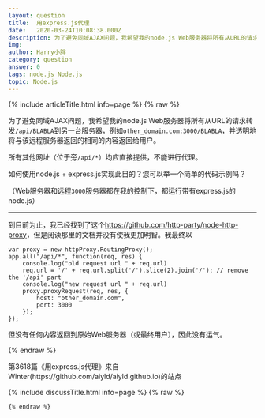 ```yaml
---
layout: question
title:  用express.js代理
date:   2020-03-24T10:08:38.000Z
description: 为了避免同域AJAX问题，我希望我的node.js Web服务器将所有从URL的请求转发/api/BLABLA到另一台服务器，例如other_domain...
img: 
author: Harry小胖
category: question
answer: 0
tags: node.js Node.js
topic: Node.js
---
```

<div class="article-root">
  <div class="article">
    {% include articleTitle.html info=page %}
    {% raw %}
    <div class="article-content"><p><font style="vertical-align: inherit;"><font style="vertical-align: inherit;">为了避免同域AJAX问题，我希望我的node.js Web服务器将所有从URL的请求转发</font></font><code>/api/BLABLA</code><font style="vertical-align: inherit;"><font style="vertical-align: inherit;">到另一台服务器，例如</font></font><code>other_domain.com:3000/BLABLA</code><font style="vertical-align: inherit;"><font style="vertical-align: inherit;">，并透明地将与该远程服务器返回的相同的内容返回给用户。</font></font></p>

<p><font style="vertical-align: inherit;"><font style="vertical-align: inherit;">所有其他网址（位于旁</font></font><code>/api/*</code><font style="vertical-align: inherit;"><font style="vertical-align: inherit;">）均应直接提供，不能进行代理。</font></font></p>

<p><font style="vertical-align: inherit;"><font style="vertical-align: inherit;">如何使用node.js + express.js实现此目的？</font><font style="vertical-align: inherit;">您可以举一个简单的代码示例吗？</font></font></p>

<p><font style="vertical-align: inherit;"><font style="vertical-align: inherit;">（Web服务器和远程</font></font><code>3000</code><font style="vertical-align: inherit;"><font style="vertical-align: inherit;">服务器都在我的控制下，都运行带有express.js的node.js）</font></font></p>

<hr>

<p><font style="vertical-align: inherit;"><font style="vertical-align: inherit;">到目前为止，我已经找到了这个</font></font><a href="https://github.com/http-party/node-http-proxy" rel="nofollow noreferrer"><font style="vertical-align: inherit;"><font style="vertical-align: inherit;">https://github.com/http-party/node-http-proxy</font></font></a><font style="vertical-align: inherit;"><font style="vertical-align: inherit;">，但是阅读那里的文档并没有使我更加明智。</font><font style="vertical-align: inherit;">我最终以</font></font></p>

<pre><code>var proxy = new httpProxy.RoutingProxy();<font></font>
app.all("/api/*", function(req, res) {<font></font>
    console.log("old request url " + req.url)<font></font>
    req.url = '/' + req.url.split('/').slice(2).join('/'); // remove the '/api' part<font></font>
    console.log("new request url " + req.url)<font></font>
    proxy.proxyRequest(req, res, {<font></font>
        host: "other_domain.com",<font></font>
        port: 3000<font></font>
    });<font></font>
});<font></font>
</code></pre>

<p><font style="vertical-align: inherit;"><font style="vertical-align: inherit;">但没有任何内容返回到原始Web服务器（或最终用户），因此没有运气。</font></font></p></div>
    {% endraw %}
  </div>
  <p class="winter_mark">第3618篇《用express.js代理》来自Winter(https://github.com/aiyld/aiyld.github.io)的站点</p>
  <div class="discuss-wrapper">
    {% include discussTitle.html info=page %}
    {% raw %}
    
    {% endraw %}
  </div>
<div>
